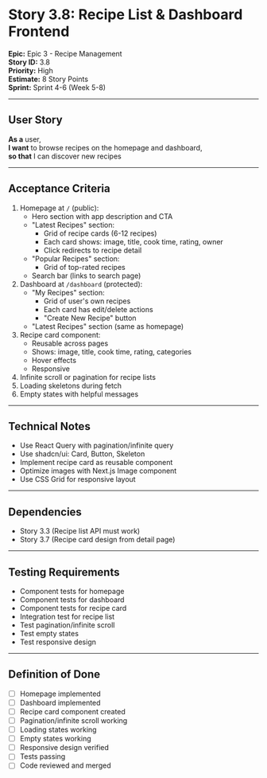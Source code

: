 # Story 3.8: Recipe List & Dashboard Frontend

**Epic:** Epic 3 - Recipe Management  
**Story ID:** 3.8  
**Priority:** High  
**Estimate:** 8 Story Points  
**Sprint:** Sprint 4-6 (Week 5-8)

---

## User Story

**As a** user,  
**I want** to browse recipes on the homepage and dashboard,  
**so that** I can discover new recipes

---

## Acceptance Criteria

1. Homepage at `/` (public):
   - Hero section with app description and CTA
   - "Latest Recipes" section:
     - Grid of recipe cards (6-12 recipes)
     - Each card shows: image, title, cook time, rating, owner
     - Click redirects to recipe detail
   - "Popular Recipes" section:
     - Grid of top-rated recipes
   - Search bar (links to search page)
2. Dashboard at `/dashboard` (protected):
   - "My Recipes" section:
     - Grid of user's own recipes
     - Each card has edit/delete actions
     - "Create New Recipe" button
   - "Latest Recipes" section (same as homepage)
3. Recipe card component:
   - Reusable across pages
   - Shows: image, title, cook time, rating, categories
   - Hover effects
   - Responsive
4. Infinite scroll or pagination for recipe lists
5. Loading skeletons during fetch
6. Empty states with helpful messages

---

## Technical Notes

- Use React Query with pagination/infinite query
- Use shadcn/ui: Card, Button, Skeleton
- Implement recipe card as reusable component
- Optimize images with Next.js Image component
- Use CSS Grid for responsive layout

---

## Dependencies

- Story 3.3 (Recipe list API must work)
- Story 3.7 (Recipe card design from detail page)

---

## Testing Requirements

- Component tests for homepage
- Component tests for dashboard
- Component tests for recipe card
- Integration test for recipe list
- Test pagination/infinite scroll
- Test empty states
- Test responsive design

---

## Definition of Done

- [ ] Homepage implemented
- [ ] Dashboard implemented
- [ ] Recipe card component created
- [ ] Pagination/infinite scroll working
- [ ] Loading states working
- [ ] Empty states working
- [ ] Responsive design verified
- [ ] Tests passing
- [ ] Code reviewed and merged
